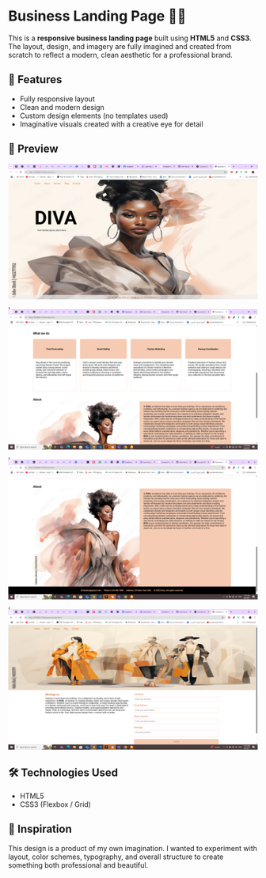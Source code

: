 # Business Landing Page 💼✨

This is a **responsive business landing page** built using **HTML5** and **CSS3**. The layout, design, and imagery are fully imagined and created from scratch to reflect a modern, clean aesthetic for a professional brand.

## 🚀 Features

- Fully responsive layout
- Clean and modern design
- Custom design elements (no templates used)
- Imaginative visuals created with a creative eye for detail

## 📸 Preview

![Landing Page Screenshot](images/preview/1.PNG)  ,![Landing Page Screenshot](images/preview/2.PNG)  , ![Landing Page Screenshot](images/preview/3.PNG)  ,![Landing Page Screenshot](images/preview/4.PNG)  


## 🛠️ Technologies Used

- HTML5
- CSS3 (Flexbox / Grid)

## 🎨 Inspiration

This design is a product of my own imagination. I wanted to experiment with layout, color schemes, typography, and overall structure to create something both professional and beautiful.
